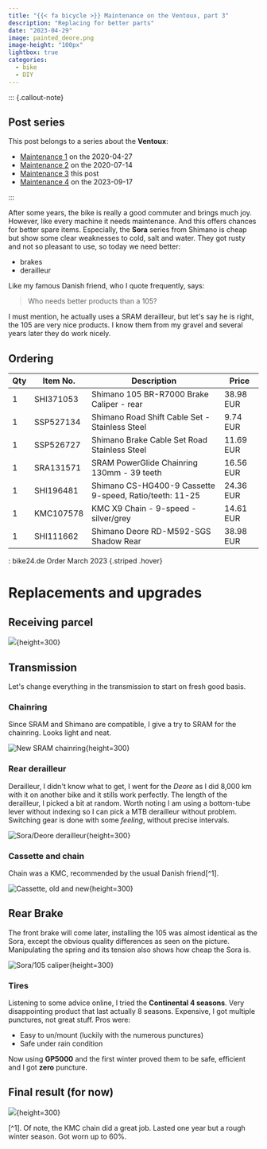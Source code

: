 ```yaml
---
title: "{{< fa bicycle >}} Maintenance on the Ventoux, part 3"
description: "Replacing for better parts"
date: "2023-04-29"
image: painted_deore.png
image-height: "100px"
lightbox: true
categories: 
  - bike
  - DIY
---
```


::: {.callout-note}

## Post series

This post belongs to a series about the **Ventoux**:

- [Maintenance 1](../2020-04-27_ventoux-1/index.html) on the 2020-04-27
- [Maintenance 2](../2020-07-14_ventoux-2/index.html) on the 2020-07-14
- [Maintenance 3](index.html) this post
- [Maintenance 4](../2023-09-17_ventoux-4/index.html) on the 2023-09-17

:::

After some years, the bike is really a good commuter and brings much joy.
However, like every machine it needs maintenance. And this offers chances for better spare items.
Especially, the **Sora** series from Shimano is cheap but show some clear weaknesses to cold, salt and water.
They got rusty and not so pleasant to use, so today we need better:

- brakes
- derailleur

Like my famous Danish friend, who I quote frequently, says: 

> Who needs better products than a 105?

I must mention, he actually uses a SRAM derailleur, but let's say he is right, the 105 are very nice products.
I know them from my gravel and several years later they do work nicely.

## Ordering


| Qty | Item No. | Description                                |  Price        |
|----|-----------|--------------------------------------------|---------------|
|1   | SHI371053 | Shimano 105 BR-R7000 Brake Caliper - rear | 38.98 EUR     |
|1   | SSP527134 | Shimano Road Shift Cable Set - Stainless Steel | 9.74 EUR |
|1   | SSP526727 | Shimano Brake Cable Set Road Stainless Steel | 11.69 EUR  |
|1   | SRA131571 | SRAM PowerGlide Chainring 130mm - 39 teeth | 16.56 EUR    |
|1   | SHI196481 | Shimano CS-HG400-9 Cassette 9-speed, Ratio/teeth: 11-25 | 24.36 EUR |
|1   | KMC107578 | KMC X9 Chain - 9-speed - silver/grey | 14.61 EUR   |
|1   | SHI111662 | Shimano Deore RD-M592-SGS Shadow Rear | 38.98 EUR  |

: bike24.de Order March 2023 {.striped .hover}


# Replacements and upgrades

## Receiving parcel

![](IMG_20230329_080907.jpg){height=300}

## Transmission

Let's change everything in the transmission to start on fresh good basis.

### Chainring

Since SRAM and Shimano are compatible, I give a try to SRAM for the chainring. Looks light and neat.

![New SRAM chainring](signal-2023-04-29-15-50-51-477.jpg){height=300}

### Rear derailleur

Derailleur, I didn't know what to get, I went for the _Deore_ as I did 8,000 km with it on another 
bike and it stills work perfectly. The length of the derailleur, I picked a bit at random.
Worth noting I am using a bottom-tube lever without indexing so I can pick a MTB derailleur without problem.
Switching gear is done with some _feeling_, without precise intervals.

![Sora/Deore derailleur](signal-2023-04-29-15-44-56-450.jpg){height=300}

### Cassette and chain

Chain was a KMC, recommended by the usual Danish friend[^1].

![Cassette, old and new](signal-2023-04-29-16-06-19-997.jpg){height=300}

## Rear Brake

The front brake will come later, installing the 105 was almost identical as the Sora, except the obvious 
quality differences as seen on the picture. Manipulating the spring and its tension also shows how cheap the Sora is.

![Sora/105 caliper](signal-2023-04-29-15-02-31-005.jpg){height=300}

### Tires

Listening to some advice online, I tried the **Continental 4 seasons**. Very disappointing product that last actually 8 seasons. 
Expensive, I got multiple punctures,
not great stuff. Pros were:

- Easy to un/mount (luckily with the numerous punctures)
- Safe under rain condition

Now using **GP5000** and the first winter proved them to be safe, efficient and I got **zero** puncture.


## Final result (for now)

![](IMG_20230430_101157.jpg){height=300}

[^1]. Of note, the KMC chain did a great job. Lasted one year but a rough winter season. Got worn up to 60%.
